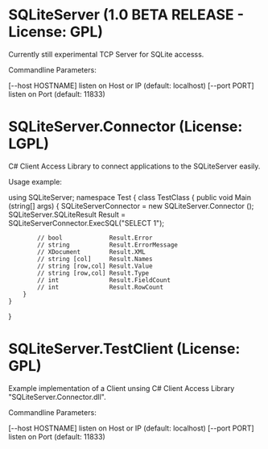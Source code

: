 SQLiteServer (1.0 BETA RELEASE - License: GPL)
==============================================

Currently still experimental TCP Server for SQLite accesss.

Commandline Parameters:

[--host HOSTNAME]     listen on Host or IP (default: localhost)
[--port PORT]         listen on Port (default: 11833)


SQLiteServer.Connector (License: LGPL)
======================================

C# Client Access Library to connect applications to the SQLiteServer easily.

Usage example:

using SQLiteServer;
namespace Test
{
    class TestClass
    {
        public void Main (string[] args)
        {
            SQLiteServerConnector = new SQLiteServer.Connector ();
			SQLiteServer.SQLiteResult Result = SQLiteServerConnector.ExecSQL("SELECT 1");
            
            // bool             Result.Error
            // string           Result.ErrorMessage
            // XDocument        Result.XML
            // string [col]     Result.Names
            // string [row,col] Result.Value
            // string [row,col] Result.Type
            // int              Result.FieldCount
            // int              Result.RowCount
        }
    }
}


SQLiteServer.TestClient (License: GPL)
======================================

Example implementation of a Client unsing C# Client Access Library "SQLiteServer.Connector.dll".

Commandline Parameters:

[--host HOSTNAME]     listen on Host or IP (default: localhost)
[--port PORT]         listen on Port (default: 11833)
